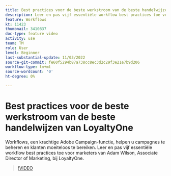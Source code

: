 ```yaml
---
title: Best practices voor de beste werkstroom van de beste handelwijzen van LoyaltyOne
description: Leer en pas vijf essentiële workflow best practices toe voor marketers van Adam Wilson, Associate Director of Marketing, bij LoyaltyOne.
feature: Workflows
kt: 11423
thumbnail: 3410837
doc-type: feature video
activity: use
team: TM
role: User
level: Beginner
last-substantial-update: 11/03/2022
source-git-commit: fe60f5294b87a738cc8ec3d2c29f3e21e7b9d206
workflow-type: tm+mt
source-wordcount: '0'
ht-degree: 0%

---
```



# Best practices voor de beste werkstroom van de beste handelwijzen van LoyaltyOne

Workflows, een krachtige Adobe Campaign-functie, helpen u campagnes te beheren en klanten moeiteloos te bereiken. Leer en pas vijf essentiële workflow best practices toe voor marketers van Adam Wilson, Associate Director of Marketing, bij LoyaltyOne.

>[!VIDEO](https://video.tv.adobe.com/v/3410837?quality=12)
